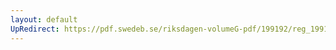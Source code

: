 ```yaml
---
layout: default
UpRedirect: https://pdf.swedeb.se/riksdagen-volumeG-pdf/199192/reg_199192/reg_199192_0300.pdf
---
```

